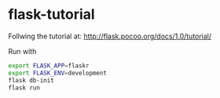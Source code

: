 # flask-tutorial

Follwing the tutorial at:
http://flask.pocoo.org/docs/1.0/tutorial/

Run with

```bash
export FLASK_APP=flaskr
export FLASK_ENV=development
flask db-init
flask run
```
